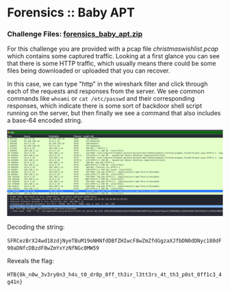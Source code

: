 # Forensics :: Baby APT

### Challenge Files: [forensics_baby_apt.zip](forensics_baby_apt.zip)

For this challenge you are provided with a pcap file *christmaswishlist.pcap* which contains some captured traffic. Looking at a first glance you can see that there is some HTTP traffic, which usually means there could be some files being downloaded or uploaded that you can recover.

In this case, we can type "http" in the wireshark filter and click through each of the requests and responses from the server. We see common commands like `whoami` or `cat /etc/passwd` and their corresponding responses, which indicate there is some sort of backdoor shell script running on the server, but then finally we see a command that also includes a base-64 encoded string.

![Wireshark](img/1.png)

Decoding the string:

```SFRCezBrX24wd18zdjNyeTBuM19oNHNfdDBfZHIwcF8wZmZfdGgzaXJfbDN0dDNyc180dF90aDNfcDBzdF8wZmYxYzNfNGc0MW59```

Reveals the flag:

```HTB{0k_n0w_3v3ry0n3_h4s_t0_dr0p_0ff_th3ir_l3tt3rs_4t_th3_p0st_0ff1c3_4g41n}```
